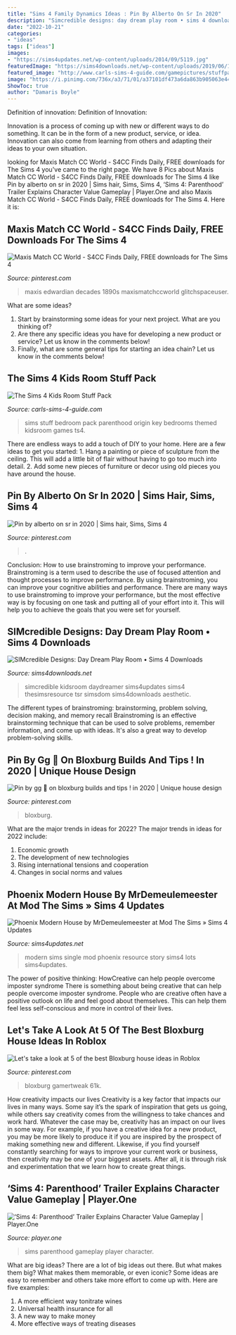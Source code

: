 ```yaml
---
title: "Sims 4 Family Dynamics Ideas : Pin By Alberto On Sr In 2020"
description: "Simcredible designs: day dream play room • sims 4 downloads"
date: "2022-10-21"
categories:
- "ideas"
tags: ["ideas"]
images:
- "https://sims4updates.net/wp-content/uploads/2014/09/5119.jpg"
featuredImage: "https://sims4downloads.net/wp-content/uploads/2019/06/1048.jpg"
featured_image: "http://www.carls-sims-4-guide.com/gamepictures/stuffpacks/kidsroomstuff/girl-bedroom.jpg"
image: "https://i.pinimg.com/736x/a3/71/01/a37101df473a6da863b905063e449eac.jpg"
ShowToc: true
author: "Damaris Boyle"
---
```



Definition of innovation:
Definition of Innovation: 

Innovation is a process of coming up with new or different ways to do something. It can be in the form of a new product, service, or idea. Innovation can also come from learning from others and adapting their ideas to your own situation.

	

		
looking for Maxis Match CC World - S4CC Finds Daily, FREE downloads for The Sims 4 you've came to the right page. We have 8 Pics about Maxis Match CC World - S4CC Finds Daily, FREE downloads for The Sims 4 like Pin by alberto on sr in 2020 | Sims hair, Sims, Sims 4, ‘Sims 4: Parenthood’ Trailer Explains Character Value Gameplay | Player.One and also Maxis Match CC World - S4CC Finds Daily, FREE downloads for The Sims 4. Here it is:
		
    
## Maxis Match CC World - S4CC Finds Daily, FREE Downloads For The Sims 4

<img loading=lazy src="https://i.pinimg.com/736x/b7/da/16/b7da16a9fe1e7278c379bd9b1f227542.jpg" onerror="this.onerror=null;this.src='https://tse4.mm.bing.net/th?id=OIP.JhVq7e8Y1N9_llcxRcMuEwHaMH&amp;pid=15.1';" alt="Maxis Match CC World - S4CC Finds Daily, FREE downloads for The Sims 4">

_Source: pinterest.com_

>maxis edwardian decades 1890s maxismatchccworld glitchspaceuser. 

	

What are some ideas?
1. Start by brainstorming some ideas for your next project. What are you thinking of?
2. Are there any specific ideas you have for developing a new product or service? Let us know in the comments below!
3. Finally, what are some general tips for starting an idea chain? Let us know in the comments below!

    
## The Sims 4 Kids Room Stuff Pack

<img loading=lazy src="http://www.carls-sims-4-guide.com/gamepictures/stuffpacks/kidsroomstuff/girl-bedroom.jpg" onerror="this.onerror=null;this.src='https://tse1.mm.bing.net/th?id=OIP.TeO6ogM1fBKEMptSY5Eb6gHaEK&amp;pid=15.1';" alt="The Sims 4 Kids Room Stuff Pack">

_Source: carls-sims-4-guide.com_

>sims stuff bedroom pack parenthood origin key bedrooms themed kidsroom games ts4. 

	

There are endless ways to add a touch of DIY to your home. Here are a few ideas to get you started: 1. Hang a painting or piece of sculpture from the ceiling. This will add a little bit of flair without having to go too much into detail. 2. Add some new pieces of furniture or decor using old pieces you have around the house.
    
## Pin By Alberto On Sr In 2020 | Sims Hair, Sims, Sims 4

<img loading=lazy src="https://i.pinimg.com/736x/1e/75/af/1e75afc531174ad64f1e5da34e290479.jpg" onerror="this.onerror=null;this.src='https://tse4.mm.bing.net/th?id=OIP.4GegNQo7BINu_eDM-YpTYgHaFj&amp;pid=15.1';" alt="Pin by alberto on sr in 2020 | Sims hair, Sims, Sims 4">

_Source: pinterest.com_

>. 

	

Conclusion: How to use brainstroming to improve your performance.
Brainstroming is a term used to describe the use of focused attention and thought processes to improve performance. By using brainstroming, you can improve your cognitive abilities and performance. There are many ways to use brainstroming to improve your performance, but the most effective way is by focusing on one task and putting all of your effort into it. This will help you to achieve the goals that you were set for yourself.

    
## SIMcredible Designs: Day Dream Play Room • Sims 4 Downloads

<img loading=lazy src="https://sims4downloads.net/wp-content/uploads/2019/06/1048.jpg" onerror="this.onerror=null;this.src='https://tse4.mm.bing.net/th?id=OIP.xFLYCUmzkVr1N5OsM2cm0AHaFO&amp;pid=15.1';" alt="SIMcredible Designs: Day Dream Play Room • Sims 4 Downloads">

_Source: sims4downloads.net_

>simcredible kidsroom daydreamer sims4updates sims4 thesimsresource tsr simsdom sims4downloads aesthetic. 

	

The different types of brainstroming: brainstorming, problem solving, decision making, and memory recall
Brainstroming is an effective brainstorming technique that can be used to solve problems, remember information, and come up with ideas. It's also a great way to develop problem-solving skills.

    
## Pin By Gg 🧁 On Bloxburg Builds And Tips ! In 2020 | Unique House Design

<img loading=lazy src="https://i.pinimg.com/736x/9d/73/2c/9d732caa5d83b2337422dac2a5fb3332.jpg" onerror="this.onerror=null;this.src='https://tse3.mm.bing.net/th?id=OIP.2UryC2QoAa3HGSpu2tcBpwHaEm&amp;pid=15.1';" alt="Pin by gg 🧁 on bloxburg builds and tips ! in 2020 | Unique house design">

_Source: pinterest.com_

>bloxburg. 

	

What are the major trends in ideas for 2022?
The major trends in ideas for 2022 include: 
1. Economic growth 
2. The development of new technologies 
3. Rising international tensions and cooperation 
4. Changes in social norms and values 

    
## Phoenix Modern House By MrDemeulemeester At Mod The Sims » Sims 4 Updates

<img loading=lazy src="https://sims4updates.net/wp-content/uploads/2014/09/5119.jpg" onerror="this.onerror=null;this.src='https://tse2.mm.bing.net/th?id=OIP.c421PYi2vwi_F16Vx1-XHgHaFj&amp;pid=15.1';" alt="Phoenix Modern House by MrDemeulemeester at Mod The Sims » Sims 4 Updates">

_Source: sims4updates.net_

>modern sims single mod phoenix resource story sims4 lots sims4updates. 

	

The power of positive thinking: HowCreative can help people overcome imposter syndrome
There is something about being creative that can help people overcome imposter syndrome. People who are creative often have a positive outlook on life and feel good about themselves. This can help them feel less self-conscious and more in control of their lives.

    
## Let&#039;s Take A Look At 5 Of The Best Bloxburg House Ideas In Roblox

<img loading=lazy src="https://i.pinimg.com/736x/a3/71/01/a37101df473a6da863b905063e449eac.jpg" onerror="this.onerror=null;this.src='https://tse2.mm.bing.net/th?id=OIP.MD6eIYWHoMBhXQpxsgyaaQHaEK&amp;pid=15.1';" alt="Let&#039;s take a look at 5 of the best Bloxburg house ideas in Roblox">

_Source: pinterest.com_

>bloxburg gamertweak 61k. 

	

How creativity impacts our lives
Creativity is a key factor that impacts our lives in many ways. Some say it’s the spark of inspiration that gets us going, while others say creativity comes from the willingness to take chances and work hard. Whatever the case may be, creativity has an impact on our lives in some way. 
For example, if you have a creative idea for a new product, you may be more likely to produce it if you are inspired by the prospect of making something new and different. Likewise, if you find yourself constantly searching for ways to improve your current work or business, then creativity may be one of your biggest assets. After all, it is through risk and experimentation that we learn how to create great things.

    
## ‘Sims 4: Parenthood’ Trailer Explains Character Value Gameplay | Player.One

<img loading=lazy src="http://cdn.player.one/sites/player.one/files/2017/05/16/sims4parenthoodgrounded.jpg" onerror="this.onerror=null;this.src='https://tse3.mm.bing.net/th?id=OIP.8ySUhb93Hi_Qa8JEZd69yQHaEK&amp;pid=15.1';" alt="‘Sims 4: Parenthood’ Trailer Explains Character Value Gameplay | Player.One">

_Source: player.one_

>sims parenthood gameplay player character. 

	

What are big ideas?
There are a lot of big ideas out there. But what makes them big? What makes them memorable, or even iconic? Some ideas are easy to remember and others take more effort to come up with. Here are five examples: 
1. A more efficient way tonitrate wines
2. Universal health insurance for all
3. A new way to make money
4. More effective ways of treating diseases

